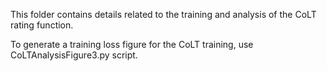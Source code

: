 This folder contains details related to the training and analysis of the CoLT rating function. 



To generate a training loss figure for the CoLT training, use CoLTAnalysisFigure3.py script. 
